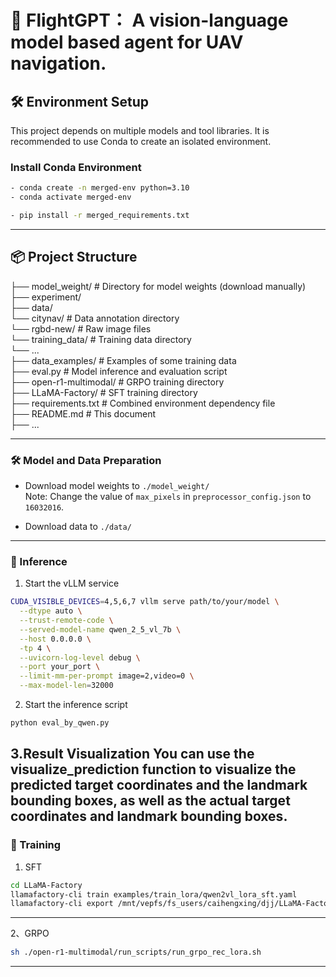 # 🚀 FlightGPT： A vision-language model based agent for UAV navigation.

## 🛠️ Environment Setup

This project depends on multiple models and tool libraries. It is recommended to use Conda to create an isolated environment.

### Install Conda Environment

```bash
- conda create -n merged-env python=3.10
- conda activate merged-env

- pip install -r merged_requirements.txt
```

---

## 📦 Project Structure
├── model_weight/ # Directory for model weights (download manually)  
├── experiment/  
├── data/  
    └── citynav/ # Data annotation directory  
    └── rgbd-new/ # Raw image files  
    └── training_data/ # Training data directory  
    └── ...  
├── data_examples/ # Examples of some training data  
├── eval.py # Model inference and evaluation script  
├── open-r1-multimodal/ # GRPO training directory  
├── LLaMA-Factory/ # SFT training directory  
├── requirements.txt # Combined environment dependency file  
├── README.md # This document  
├── ...  

---

### 🛠️ Model and Data Preparation

* Download model weights to `./model_weight/`  
  Note: Change the value of `max_pixels` in `preprocessor_config.json` to `16032016`.

* Download data to `./data/`


---

### 🚀 Inference

1. Start the vLLM service

```bash
CUDA_VISIBLE_DEVICES=4,5,6,7 vllm serve path/to/your/model \
  --dtype auto \
  --trust-remote-code \
  --served-model-name qwen_2_5_vl_7b \
  --host 0.0.0.0 \
  -tp 4 \
  --uvicorn-log-level debug \
  --port your_port \
  --limit-mm-per-prompt image=2,video=0 \
  --max-model-len=32000
```

2. Start the inference script

```bash
python eval_by_qwen.py
```

3.Result Visualization
You can use the visualize_prediction function to visualize the predicted target coordinates and the landmark bounding boxes, as well as the actual target coordinates and landmark bounding boxes.
---

### 🚀 Training
1. SFT
```bash
cd LLaMA-Factory
llamafactory-cli train examples/train_lora/qwen2vl_lora_sft.yaml
llamafactory-cli export /mnt/vepfs/fs_users/caihengxing/djj/LLaMA-Factory/examples/merge_lora/qwen2vl_lora_sft.yaml
```

---

2、GRPO
```bash
sh ./open-r1-multimodal/run_scripts/run_grpo_rec_lora.sh
```

---

